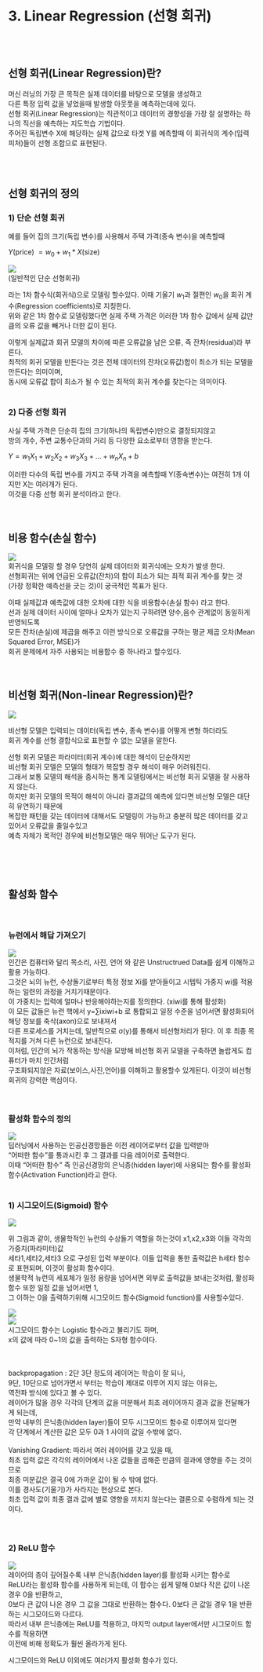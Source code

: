 # 3. Linear Regression (선형 회귀)


<br><br>

## 선형 회귀(Linear Regression)란?

머신 러닝의 가장 큰 목적은 실제 데이터를 바탕으로 모델을 생성하고 <br>
다른 특정 입력 값을 넣었을때 발생할 아웃풋을 예측하는데에 있다. <br>
선형 회귀(Linear Regression)는 직관적이고 데이터의 경향성을 가장 잘 설명하는 하나의 직선을 예측하는 지도학습 기법이다. <br>
주어진 독립변수 X에 해당하는 실제 값으로 타겟 Y를 예측할때 이 회귀식의 계수(입력 피처)들이 선형 조합으로 표현된다. <br>


<br><BR>

## 선형 회귀의 정의
  
  
  
  ### 1) 단순 선형 회귀
  
  예를 들어 집의 크기(독립 변수)를 사용해서 주택 가격(종속 변수)을 예측할때
  
  $Y$(price) $= w_0 + w_1 * X$(size)
  
  

  <img src='http://drive.google.com/uc?export=view&id=1y46M6PGvkEk6Ieff778jjoLr857uBpDc' /><br>
  (일반적인 단순 선형회귀)
  
  
  라는 1차 함수식(회귀식)으로 모델링 할수있다.
  이때 기울기 $w_1$과 절편인 $w_0$을 회귀 계수(Regression coefficients)로 지칭한다. <br>
  위와 같은 1차 함수로 모델링했다면 실제 주택 가격은 이러한 1차 함수 값에서 실제 값만큼의 오류 값을 빼거나 더한 값이 된다.
  
  이렇게 실제값과 회귀 모델의 차이에 따른 오류값을 남은 오류, 즉 잔차(residual)라 부른다. <br>
  최적의 회귀 모델을 만든다는 것은 전체 데이터의 잔차(오류값)합이 최소가 되는 모델을 만든다는 의미이며, <br>
  동시에 오류값 합이 최소가 될 수 있는 최적의 회귀 계수를 찾는다는 의미이다.
  <br><br>
  
  ### 2) 다중 선형 회귀

  사실 주택 가격은 단순히 집의 크기(하나의 독립변수)만으로 결정되지않고 <br>
  방의 개수, 주변 교통수단과의 거리 등 다양한 요소로부터 영향을 받는다. <br>
  

  $Y = w_1X_1 + w_2X_2 + w_3X_3 +  ...  + w_nX_n + b$

  이러한 다수의 독립 변수를 가지고 주택 가격을 예측할때 Y(종속변수)는 여전히 1개 이지만 X는 여러개가 된다. <br>
  이것을 다중 선형 회귀 분석이라고 한다.
  <br><br><br>
  
  
## 비용 함수(손실 함수)
  

<img src='http://drive.google.com/uc?export=view&id=1u1PrccqwL9089Qiy-BonTXnC9kWfR2go' /><br>
회귀식을 모델링 할 경우 당연히 실제 데이터와 회귀식에는 오차가 발생 한다. <br>
선형회귀는 위에 언급된 오류값(잔차)의 합이 최소가 되는 최적 회귀 계수를 찾는 것 <br>
(가장 정확한 예측선을 긋는 것)이 궁극적인 목표가 된다.
  

이때 실제값과 예측값에 대한 오차에 대한 식을 비용함수(손실 함수) 라고 한다.<br>
선과 실제 데이터 사이에 얼마나 오차가 있는지 구하려면 양수,음수 관계없이 동일하게 반영되도록 <br>
모든 잔차(손실)에 제곱을 해주고 이런 방식으로 오류값을 구하는 평균 제곱 오차(Mean Squared Error, MSE)가 <br>
회귀 문제에서 자주 사용되는 비용함수 중 하나라고 할수있다.
<br><br><br>


  
## 비선형 회귀(Non-linear Regression)란?
  

  
<img src='http://drive.google.com/uc?export=view&id=1e_olc23H6aSwikssgh5qKIeNWuHs-jg9' /><br>

비선형 모델은 입력되는 데이터(독립 변수, 종속 변수)를 어떻게 변형 하더라도 <br>
회귀 계수를 선형 결합식으로 표현할 수 없는 모델을 말한다. <br>

선형 회귀 모델은 파라미터(회귀 계수)에 대한 해석이 단순하지만 <br>
비선형 회귀 모델은 모델의 형태가 복잡할 경우 해석이 매우 어려워진다. <br>
그래서 보통 모델의 해석을 중시하는 통계 모델링에서는 비선형 회귀 모델을 잘 사용하지 않는다. <br>
하지만 회귀 모델의 목적이 해석이 아니라 결과값의 예측에 있다면 비선형 모델은 대단히 유연하기 때문에 <br>
복잡한 패턴을 갖는 데이터에 대해서도 모델링이 가능하고 충분히 많은 데이터를 갖고 있어서 오류값을 줄일수있고 <br>
예측 자체가 목적인 경우에 비선형모델은 매우 뛰어난 도구가 된다.
  
<br><br><br>
 

## 활성화 함수
  
  <br>
  
  
  
### 뉴런에서 해답 가져오기
  
  
  <img src='http://drive.google.com/uc?export=view&id=1dXIjTYHPpelswTeKoTbSjXa0JgOzYDf7' /><br>
  인간은 컴퓨터와 달리 목소리, 사진, 언어 와 같은 Unstructrued Data를 쉽게 이해하고 활용 가능하다. <br>
  그것은 뇌의 뉴런, 수상돌기로부터 특정 정보 Xi를 받아들이고 시텝틱 가중지 wi를 적용하는 일련의 과정을 거치기때문이다.<br>
  이 가중치는 입력에 얼마나 반응해야하는지를 정의한다. (xiwi를 통해 활성화)<br>
  이 모든 값들은 뉴런 핵에서  y=∑ixiwi+b 로 통합되고 일정 수준을 넘어서면 활성화되어 해당 정보를 축삭(axon)으로 보내져서<br>
  다른 프로세스를 거치는데, 일반적으로 σ(y)를 통해서 비선형처리가 된다. 이 후 최종 목적지를 거쳐 다른 뉴런으로 보내진다. <br>
  이처럼, 인간의 뇌가 작동하는 방식을 모방해 비선형 회귀 모델을 구축하면 놀랍게도 컴퓨터가 마치 인간처럼<br>
  구조화되지않은 자료(보이스,사진,언어)를 이해하고 활용할수 있게된다. 이것이 비선형 회귀의 강력한 핵심이다.
<br><br><br>
  
  

  ### 활성화 함수의 정의


  <img src='http://drive.google.com/uc?export=view&id=12IYic7yWwNOFjnkYrLnbhzLg35iTm00V' /><br>
  딥러닝에서 사용하는 인공신경망들은 이전 레이어로부터 값을 입력받아 <br>
  “어떠한 함수”를 통과시킨 후 그 결과를 다음 레이어로 출력한다.<br>
  이때 “어떠한 함수” 즉 인공신경망의 은닉층(hidden layer)에 사용되는 함수를 활성화 함수(Activation Function)라고 한다.
  <br><br>

  
  ### 1) 시그모이드(Sigmoid) 함수

  
  <img src='http://drive.google.com/uc?export=view&id=1UEOhAmePNFeBgyaq2t4Z8nvm-XV8cGTC' /><br>
  
  위 그림과 같이, 생물학적인 뉴런의 수상돌기 역할을 하는것이 x1,x2,x3와 이들 각각의 가중치(파라미터)값 <br>
  세타1,세타2,세타3 으로 구성된 입력 부분이다. 이들 입력을 통한 출력값은 h세타 함수로 표현되며, 이것이 활성화 함수이다. <br>
  생물학적 뉴런의 세포체가 일정 용량을 넘어서면 외부로 출력값을 보내는것처럼, 활성화 함수 또한 일정 값을 넘어서면 1, <br>
  그 이하는 0을 출력하기위해 시그모이드 함수(Sigmoid function)를 사용할수있다. <br>

  <img src='http://drive.google.com/uc?export=view&id=1QPJFa1njS5xPT3p1PJyrFOncztNroVUO' /><br>
  <img src='http://drive.google.com/uc?export=view&id=1HzowQ4-QHeYGDfvSFCwybnYDxRayh-FL' /><br>
  시그모이드 함수는 Logistic 함수라고 불리기도 하며, <br>
  x의 값에 따라 0~1의 값을 출력하는 S자형 함수이다. <br>
  
  <br><br>
backpropagation : 2단 3단 정도의 레이어는 학습이 잘 되나, <br>
9단, 10단으로 넘어가면서 부터는 학습이 제대로 이루어 지지 않는 이유는, <br>
역전파 방식에 있다고 볼 수 있다. <br>
레이어가 많을 경우 각각의 단계의 값을 미분해서 최초 레이어까지 결과 값을 전달해가게 되는데, <br>
만약 내부의 은닉층(hidden layer)들이 모두 시그모이드 함수로 이루어져 있다면 <br>
각 단계에서 계산한 값은 모두 0과 1 사이의 값일 수밖에 없다. <br>
<br>
Vanishing Gradient: 따라서 여러 레이어를 갖고 있을 때, <br>
최초 입력 값은 각각의 레이어에서 나온 값들을 곱해준 만큼의 결과에 영향을 주는 것이므로 <br>
최종 미분값은 결국 0에 가까운 값이 될 수 밖에 없다. <br>
이를 경사도(기울기)가 사라지는 현상으로 본다.<br>
최초 입력 값이 최종 결과 값에 별로 영향을 끼치지 않는다는 결론으로 수렴하게 되는 것이다. <br>
  <br><br>



  ### 2) ReLU 함수

  <img src='http://drive.google.com/uc?export=view&id=1erupIfNUQYgs7u70Tn65ZF9ryEOyuPKS' /><br>
  레이어의 층이 깊어질수록 내부 은닉층(hidden layer)를 활성화 시키는 함수로 <br>
  ReLU라는 활성화 함수를 사용하게 되는데, 이 함수는 쉽게 말해 0보다 작은 값이 나온 경우 0을 반환하고, <br>
  0보다 큰 값이 나온 경우 그 값을 그대로 반환하는 함수다. 0보다 큰 값일 경우 1을 반환하는 시그모이드와 다르다. <br>
  따라서 내부 은닉층에는 ReLU를 적용하고, 마지막 output layer에서만 시그모이드 함수를 적용하면 <br>
  이전에 비해 정확도가 훨씬 올라가게 된다. <br>

  시그모이드와 ReLU 이외에도 여러가지 활성화 함수가 있다. <br><br>

  

